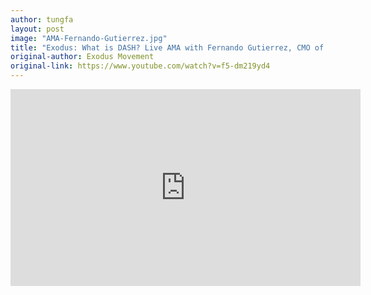 ```yaml
---
author: tungfa
layout: post
image: "AMA-Fernando-Gutierrez.jpg"
title: "Exodus: What is DASH? Live AMA with Fernando Gutierrez, CMO of DASH Core Group"
original-author: Exodus Movement
original-link: https://www.youtube.com/watch?v=f5-dm219yd4
---
```


<iframe width="560" height="315" src="https://www.youtube.com/embed/f5-dm219yd4" frameborder="0" allow="autoplay; encrypted-media" allowfullscreen></iframe>
